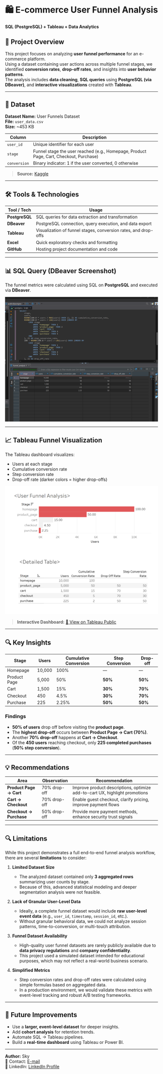 # 🛍️ E-commerce User Funnel Analysis  
**SQL (PostgreSQL) + Tableau + Data Analytics**



## 📌 Project Overview
This project focuses on analyzing **user funnel performance** for an e-commerce platform.  
Using a dataset containing user actions across multiple funnel stages, we identified **conversion rates**, **drop-off rates**, and insights into **user behavior patterns**.  
The analysis includes **data cleaning**, **SQL queries** using **PostgreSQL (via DBeaver)**, and **interactive visualizations** created with **Tableau**.


---

## 📂 Dataset  
**Dataset Name:** User Funnels Dataset  
**File:** `user_data.csv`  
**Size:** ~453 KB  

| Column       | Description |
|-------------|------------|
| `user_id`   | Unique identifier for each user |
| `stage`     | Funnel stage the user reached (e.g., Homepage, Product Page, Cart, Checkout, Purchase) |
| `conversion`| Binary indicator: 1 if the user converted, 0 otherwise |

> **Source:** [Kaggle](https://www.kaggle.com/datasets/amirmotefaker/user-funnels-dataset/data) 


---



## 🛠️ Tools & Technologies  
| Tool / Tech      | Usage |
|------------------|-------|
| **PostgreSQL**   | SQL queries for data extraction and transformation |
| **DBeaver**      | PostgreSQL connection, query execution, and data export |
| **Tableau**      | Visualization of funnel stages, conversion rates, and drop-offs |
| **Excel**  | Quick exploratory checks and formatting |
| **GitHub**       | Hosting project documentation and code |

---



## 📊 SQL Query (DBeaver Screenshot)

The funnel metrics were calculated using SQL on **PostgreSQL** and executed via **DBeaver**.


![SQL Query](https://github.com/Haneul318/Funnel_Analysis/blob/main/Funnel-analysis/Data/processed.csv/dbeaver.png)


---



## 📈 Tableau Funnel Visualization

The Tableau dashboard visualizes:
- Users at each stage
- Cumulative conversion rate
- Step conversion rate
- Drop-off rate (darker colors = higher drop-offs)

![Funnel Dashboard](https://github.com/Haneul318/Funnel_Analysis/blob/main/Funnel-analysis/tableau/funnel%20analysis.png?raw=true)

> **Interactive Dashboard:** [🔗 View on Tableau Public](https://public.tableau.com/app/profile/your-link)

---



## 🔍 Key Insights
| Stage        | Users | Cumulative Conversion | Step Conversion | Drop-off |
|-------------|-------|------------------------|-----------------|----------|
| Homepage    | 10,000 | 100%   | —   | —   |
| Product Page| 5,000  | 50%    | **50%** | **50%** |
| Cart        | 1,500  | 15%    | **30%** | **70%** |
| Checkout    | 450    | 4.5%   | **30%** | **70%** |
| Purchase    | 225    | 2.25%  | **50%** | **50%** |

### **Findings**
- **50% of users** drop off before visiting the **product page**.
- The **highest drop-off** occurs between **Product Page → Cart (70%)**.
- Another **70% drop-off** happens at **Cart → Checkout**.
- Of the **450 users** reaching checkout, only **225 completed purchases** (**50% step conversion**).

---

## 💡 Recommendations
| Area                | Observation | Recommendation |
|--------------------|------------|---------------|
**Product Page → Cart** | 70% drop-off | Improve product descriptions, optimize add-to-cart UX, highlight promotions |
**Cart → Checkout**    | 70% drop-off | Enable guest checkout, clarify pricing, improve payment flows |
**Checkout → Purchase**| 50% drop-off | Provide more payment methods, enhance security trust signals |

---


## 🔍 Limitations

While this project demonstrates a full end-to-end funnel analysis workflow, there are several **limitations** to consider:

1. **Limited Dataset Size**  
   - The analyzed dataset contained only **3 aggregated rows** summarizing user counts by stage.  
   - Because of this, advanced statistical modeling and deeper segmentation analysis were not feasible.

2. **Lack of Granular User-Level Data**  
   - Ideally, a complete funnel dataset would include **raw user-level event data** (e.g., `user_id`, `timestamp`, `session_id`, etc.).
   - Without granular behavioral data, we could not analyze session patterns, time-to-conversion, or multi-touch attribution.

3. **Funnel Dataset Availability**  
   - High-quality user funnel datasets are rarely publicly available due to **data privacy regulations** and **company confidentiality**.
   - This project used a simulated dataset intended for educational purposes, which may not reflect a real-world business scenario.

4. **Simplified Metrics**  
   - Step conversion rates and drop-off rates were calculated using simple formulas based on aggregated data.
   - In a production environment, we would validate these metrics with event-level tracking and robust A/B testing frameworks.

---



## 🚀 Future Improvements
- Use a **larger, event-level dataset** for deeper insights.
- Add **cohort analysis** for retention trends.
- Automate SQL → Tableau pipelines.
- Build a **real-time dashboard** using Tableau or Power BI.



---
**Author:** Sky  
📧 Contact: [E-mail](haneulkim1214@gmail.com)  
🔗 LinkedIn: [LinkedIn Profile](https://www.linkedin.com/in/haneul-kim-5a7572371/)







